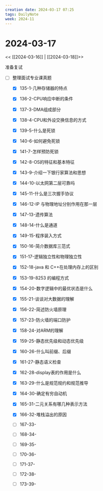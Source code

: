 ```yaml
---
creation date: 2024-03-17 07:25
tags: DailyNote
week: 2024-11
---
```


# 2024-03-17

<< [[2024-03-16]] | [[2024-03-18]]>>


准备复试
- [ ] 整理面试专业课真题
	- [x] 135-1-几种存储器的特点
	- [x] 136-2-CPU响应中断的条件
	- [x] 137-3-DMA组成部分
	- [x] 138-4-CPU和外设交换信息的方式
	- [x] 139-5-什么是死锁
	- [x] 140-6-如何避免死锁
	- [x] 141-7-怎样预防死锁
	- [x] 142-8-OS的特征和基本特征
	- [x] 143-9-介绍一下银行家算法和思想
	- [x] 144-10-以太网第二层可靠吗
	- [x] 145-11-什么是三次握手协议
	- [x] 146-12-IP 与物理地址分别作用在那一层
	- [x] 147-13-遗传算法
	- [x] 148-14-什么是通道
	- [x] 149-15-程序装入方式
	- [x] 150-16-简介数据库三范式
	- [x] 151-17-逻辑独立性和物理独立性
	- [x] 152-18-java 和 C++在处理内存上的区别
	- [x] 153-19-8253 的编程方式
	- [x] 154-20-数字逻辑中的最优状态是什么
	- [x] 155-21-谈谈对大数据的理解
	- [x] 156-22-简述防火墙原理
	- [x] 157-23-防火墙的端口防护
	- [x] 158-24-对ARM的理解
	- [x] 159-25-静态优先级和动态优先级
	- [x] 160-26-什么叫前缀、后缀
	- [x] 161-27-静态语义检查
	- [x] 162-28-display表的作用是什么
	- [x] 163-29-什么是规范规约和规范推导
	- [x] 164-30-确定有穷自动机
	- [x] 165-31-二元关系有哪几种表示方法
	- [x] 166-32-堆栈溢出的原因
	- [ ] 167-33-
	- [ ] 168-34-
	- [ ] 169-35-
	- [ ] 170-36-
	- [ ] 171-37-
	- [ ] 172-38-
	- [ ] 173-39-

